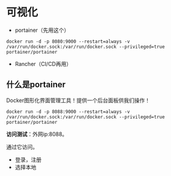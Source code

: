 # 可视化

- portainer（先用这个）

```shell
docker run -d -p 8080:9000 --restart=always -v /var/run/docker.sock:/var/run/docker.sock --privileged=true portainer/portainer
```

- Rancher（CI/CD再用）

## 什么是portainer

Docker图形化界面管理工具！提供一个后台面板供我们操作！

```shell
docker run -d -p 8088:9000 --restart=always -v /var/run/docker.sock:/var/run/docker.sock --privileged=true portainer/portainer
```

**访问测试**：外网ip:8088。

通过它访问。

- 登录，注册
- 选择本地

